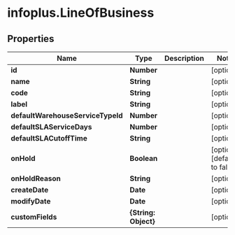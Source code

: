 # infoplus.LineOfBusiness

## Properties
Name | Type | Description | Notes
------------ | ------------- | ------------- | -------------
**id** | **Number** |  | [optional] 
**name** | **String** |  | [optional] 
**code** | **String** |  | [optional] 
**label** | **String** |  | [optional] 
**defaultWarehouseServiceTypeId** | **Number** |  | [optional] 
**defaultSLAServiceDays** | **Number** |  | [optional] 
**defaultSLACutoffTime** | **String** |  | [optional] 
**onHold** | **Boolean** |  | [optional] [default to false]
**onHoldReason** | **String** |  | [optional] 
**createDate** | **Date** |  | [optional] 
**modifyDate** | **Date** |  | [optional] 
**customFields** | **{String: Object}** |  | [optional] 


